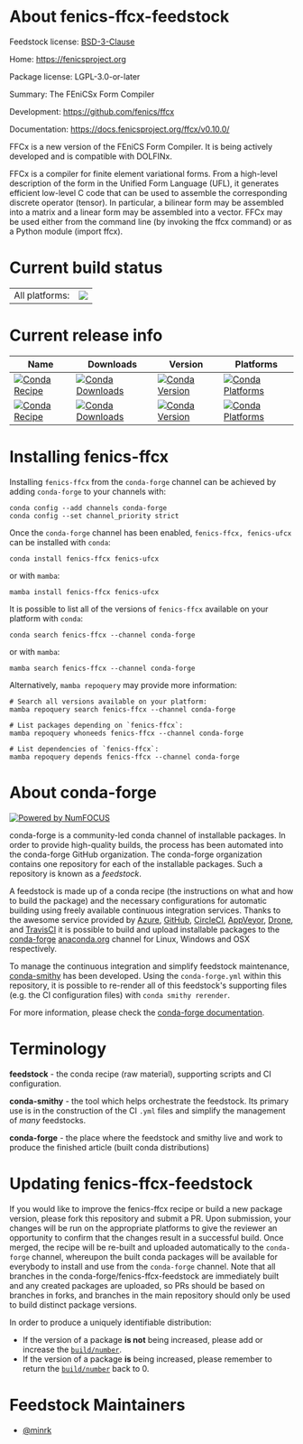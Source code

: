 About fenics-ffcx-feedstock
===========================

Feedstock license: [BSD-3-Clause](https://github.com/conda-forge/fenics-ffcx-feedstock/blob/main/LICENSE.txt)

Home: https://fenicsproject.org

Package license: LGPL-3.0-or-later

Summary: The FEniCSx Form Compiler

Development: https://github.com/fenics/ffcx

Documentation: https://docs.fenicsproject.org/ffcx/v0.10.0/

FFCx is a new version of the FEniCS Form Compiler.
It is being actively developed and is compatible with DOLFINx.

FFCx is a compiler for finite element variational forms.
From a high-level description of the form in the Unified Form Language (UFL),
it generates efficient low-level C code that can be used to assemble the corresponding discrete operator (tensor).
In particular, a bilinear form may be assembled into a matrix and a linear form may be assembled into a vector.
FFCx may be used either from the command line (by invoking the ffcx command) or as a Python module (import ffcx).


Current build status
====================


<table><tr><td>All platforms:</td>
    <td>
      <a href="https://dev.azure.com/conda-forge/feedstock-builds/_build/latest?definitionId=16329&branchName=main">
        <img src="https://dev.azure.com/conda-forge/feedstock-builds/_apis/build/status/fenics-ffcx-feedstock?branchName=main">
      </a>
    </td>
  </tr>
</table>

Current release info
====================

| Name | Downloads | Version | Platforms |
| --- | --- | --- | --- |
| [![Conda Recipe](https://img.shields.io/badge/recipe-fenics--ffcx-green.svg)](https://anaconda.org/conda-forge/fenics-ffcx) | [![Conda Downloads](https://img.shields.io/conda/dn/conda-forge/fenics-ffcx.svg)](https://anaconda.org/conda-forge/fenics-ffcx) | [![Conda Version](https://img.shields.io/conda/vn/conda-forge/fenics-ffcx.svg)](https://anaconda.org/conda-forge/fenics-ffcx) | [![Conda Platforms](https://img.shields.io/conda/pn/conda-forge/fenics-ffcx.svg)](https://anaconda.org/conda-forge/fenics-ffcx) |
| [![Conda Recipe](https://img.shields.io/badge/recipe-fenics--ufcx-green.svg)](https://anaconda.org/conda-forge/fenics-ufcx) | [![Conda Downloads](https://img.shields.io/conda/dn/conda-forge/fenics-ufcx.svg)](https://anaconda.org/conda-forge/fenics-ufcx) | [![Conda Version](https://img.shields.io/conda/vn/conda-forge/fenics-ufcx.svg)](https://anaconda.org/conda-forge/fenics-ufcx) | [![Conda Platforms](https://img.shields.io/conda/pn/conda-forge/fenics-ufcx.svg)](https://anaconda.org/conda-forge/fenics-ufcx) |

Installing fenics-ffcx
======================

Installing `fenics-ffcx` from the `conda-forge` channel can be achieved by adding `conda-forge` to your channels with:

```
conda config --add channels conda-forge
conda config --set channel_priority strict
```

Once the `conda-forge` channel has been enabled, `fenics-ffcx, fenics-ufcx` can be installed with `conda`:

```
conda install fenics-ffcx fenics-ufcx
```

or with `mamba`:

```
mamba install fenics-ffcx fenics-ufcx
```

It is possible to list all of the versions of `fenics-ffcx` available on your platform with `conda`:

```
conda search fenics-ffcx --channel conda-forge
```

or with `mamba`:

```
mamba search fenics-ffcx --channel conda-forge
```

Alternatively, `mamba repoquery` may provide more information:

```
# Search all versions available on your platform:
mamba repoquery search fenics-ffcx --channel conda-forge

# List packages depending on `fenics-ffcx`:
mamba repoquery whoneeds fenics-ffcx --channel conda-forge

# List dependencies of `fenics-ffcx`:
mamba repoquery depends fenics-ffcx --channel conda-forge
```


About conda-forge
=================

[![Powered by
NumFOCUS](https://img.shields.io/badge/powered%20by-NumFOCUS-orange.svg?style=flat&colorA=E1523D&colorB=007D8A)](https://numfocus.org)

conda-forge is a community-led conda channel of installable packages.
In order to provide high-quality builds, the process has been automated into the
conda-forge GitHub organization. The conda-forge organization contains one repository
for each of the installable packages. Such a repository is known as a *feedstock*.

A feedstock is made up of a conda recipe (the instructions on what and how to build
the package) and the necessary configurations for automatic building using freely
available continuous integration services. Thanks to the awesome service provided by
[Azure](https://azure.microsoft.com/en-us/services/devops/), [GitHub](https://github.com/),
[CircleCI](https://circleci.com/), [AppVeyor](https://www.appveyor.com/),
[Drone](https://cloud.drone.io/welcome), and [TravisCI](https://travis-ci.com/)
it is possible to build and upload installable packages to the
[conda-forge](https://anaconda.org/conda-forge) [anaconda.org](https://anaconda.org/)
channel for Linux, Windows and OSX respectively.

To manage the continuous integration and simplify feedstock maintenance,
[conda-smithy](https://github.com/conda-forge/conda-smithy) has been developed.
Using the ``conda-forge.yml`` within this repository, it is possible to re-render all of
this feedstock's supporting files (e.g. the CI configuration files) with ``conda smithy rerender``.

For more information, please check the [conda-forge documentation](https://conda-forge.org/docs/).

Terminology
===========

**feedstock** - the conda recipe (raw material), supporting scripts and CI configuration.

**conda-smithy** - the tool which helps orchestrate the feedstock.
                   Its primary use is in the construction of the CI ``.yml`` files
                   and simplify the management of *many* feedstocks.

**conda-forge** - the place where the feedstock and smithy live and work to
                  produce the finished article (built conda distributions)


Updating fenics-ffcx-feedstock
==============================

If you would like to improve the fenics-ffcx recipe or build a new
package version, please fork this repository and submit a PR. Upon submission,
your changes will be run on the appropriate platforms to give the reviewer an
opportunity to confirm that the changes result in a successful build. Once
merged, the recipe will be re-built and uploaded automatically to the
`conda-forge` channel, whereupon the built conda packages will be available for
everybody to install and use from the `conda-forge` channel.
Note that all branches in the conda-forge/fenics-ffcx-feedstock are
immediately built and any created packages are uploaded, so PRs should be based
on branches in forks, and branches in the main repository should only be used to
build distinct package versions.

In order to produce a uniquely identifiable distribution:
 * If the version of a package **is not** being increased, please add or increase
   the [``build/number``](https://docs.conda.io/projects/conda-build/en/latest/resources/define-metadata.html#build-number-and-string).
 * If the version of a package **is** being increased, please remember to return
   the [``build/number``](https://docs.conda.io/projects/conda-build/en/latest/resources/define-metadata.html#build-number-and-string)
   back to 0.

Feedstock Maintainers
=====================

* [@minrk](https://github.com/minrk/)

